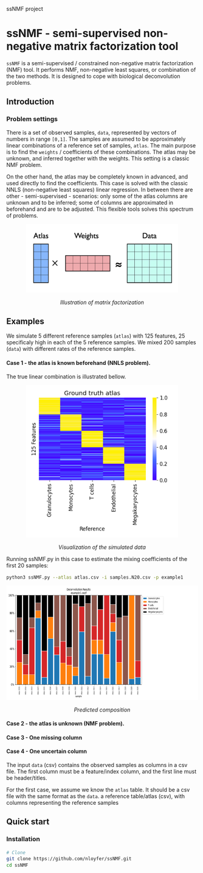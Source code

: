 ssNMF project
# ssNMF - semi-supervised non-negative matrix factorization tool
`ssNMF` is a semi-supervised / constrained non-negative matrix factorization (NMF) tool.
It performs NMF, non-negative least squares, or combination of the two methods. 
It is designed to cope with biological deconvolution problems.

## Introduction 
### Problem settings
There is a set of observed samples, `data`, represented by vectors of numbers in range `[0,1]`. 
The samples are assumed to be approximately linear combinations of a reference set of samples, `atlas`. 
The main purpose is to find the `weights` / coefficients of these combinations. 
The atlas may be unknown, and inferred together with the weights. 
This setting is a classic NMF problem. 

On the other hand, the atlas may be completely known in advanced, and used directly to find the coefficients. 
This case is solved with the classic NNLS (non-negative least squares) linear regression. 
In between there are other - semi-supervised - scenarios: 
only some of the atlas columns are unknown and to be inferred; 
some of columns are approximated in beforehand and are to be adjusted. 
This flexible tools solves this spectrum of problems. 

<p align='center'>
    <img src="docs/img/NMF.illust.png" width="400" height="180" />
</p>
<p align='center'>
    <em>Illustration of matrix factorization </em>
</p>

## Examples
We simulate 5 different reference samples (`atlas`) with 125 features, 
25 specificaly high in each of the 5 reference samples.
We mixed 200 samples (`data`) with different rates of the reference samples.

#### Case 1 - the atlas is known beforehand (NNLS problem).
The true linear combination is illustrated bellow.
<p align='center'>
    <img src="docs/img/atlas.gt.png" width="400" height="400" />
</p>
<p align='center'>
    <em>Visualization of the simulated data</em>
</p>

Running ssNMF.py in this case to estimate the mixing coefficients of the first 20 samples:
```bash
python3 ssNMF.py --atlas atlas.csv -i samples.N20.csv -p example1
```

<p align='center'>
    <img src="docs/img/example1.deconv.png" width="700" height="300" />
</p>
<p align='center'>
    <em>Predicted composition</em>
</p>

#### Case 2 - the atlas is unknown (NMF problem).

#### Case 3 - One missing column

#### Case 4 - One uncertain column

The input `data` (csv) contains the observed samples as columns in a csv file. 
The first column must be a feature/index column, and the first line must be header/titles.

For the first case, we assume we know the `atlas` table. It should be a csv file with the same format as the `data`.
a reference table/atlas (csv), with columns representing the reference samples

## Quick start
### Installation

```bash
# Clone
git clone https://github.com/nloyfer/ssNMF.git
cd ssNMF
```


